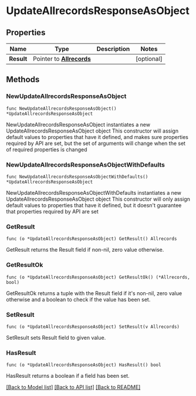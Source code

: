 # UpdateAllrecordsResponseAsObject

## Properties

Name | Type | Description | Notes
------------ | ------------- | ------------- | -------------
**Result** | Pointer to [**Allrecords**](Allrecords.md) |  | [optional] 

## Methods

### NewUpdateAllrecordsResponseAsObject

`func NewUpdateAllrecordsResponseAsObject() *UpdateAllrecordsResponseAsObject`

NewUpdateAllrecordsResponseAsObject instantiates a new UpdateAllrecordsResponseAsObject object
This constructor will assign default values to properties that have it defined,
and makes sure properties required by API are set, but the set of arguments
will change when the set of required properties is changed

### NewUpdateAllrecordsResponseAsObjectWithDefaults

`func NewUpdateAllrecordsResponseAsObjectWithDefaults() *UpdateAllrecordsResponseAsObject`

NewUpdateAllrecordsResponseAsObjectWithDefaults instantiates a new UpdateAllrecordsResponseAsObject object
This constructor will only assign default values to properties that have it defined,
but it doesn't guarantee that properties required by API are set

### GetResult

`func (o *UpdateAllrecordsResponseAsObject) GetResult() Allrecords`

GetResult returns the Result field if non-nil, zero value otherwise.

### GetResultOk

`func (o *UpdateAllrecordsResponseAsObject) GetResultOk() (*Allrecords, bool)`

GetResultOk returns a tuple with the Result field if it's non-nil, zero value otherwise
and a boolean to check if the value has been set.

### SetResult

`func (o *UpdateAllrecordsResponseAsObject) SetResult(v Allrecords)`

SetResult sets Result field to given value.

### HasResult

`func (o *UpdateAllrecordsResponseAsObject) HasResult() bool`

HasResult returns a boolean if a field has been set.


[[Back to Model list]](../README.md#documentation-for-models) [[Back to API list]](../README.md#documentation-for-api-endpoints) [[Back to README]](../README.md)


